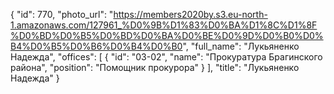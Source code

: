 {
    "id": 770,
    "photo_url": "https://members2020by.s3.eu-north-1.amazonaws.com/127961_%D0%9B%D1%83%D0%BA%D1%8C%D1%8F%D0%BD%D0%B5%D0%BD%D0%BA%D0%BE%D0%9D%D0%B0%D0%B4%D0%B5%D0%B6%D0%B4%D0%B0",
    "full_name": "Лукьяненко Надежда",
    "offices": [
        {
            "id": "03-02",
            "name": "Прокуратура Брагинского района",
            "position": "Помощник прокурора"
        }
    ],
    "title": "Лукьяненко Надежда"
}